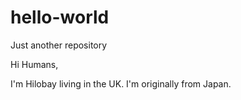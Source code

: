 # hello-world
Just another repository

Hi Humans,

I'm Hilobay living in the UK. I'm originally from Japan.
